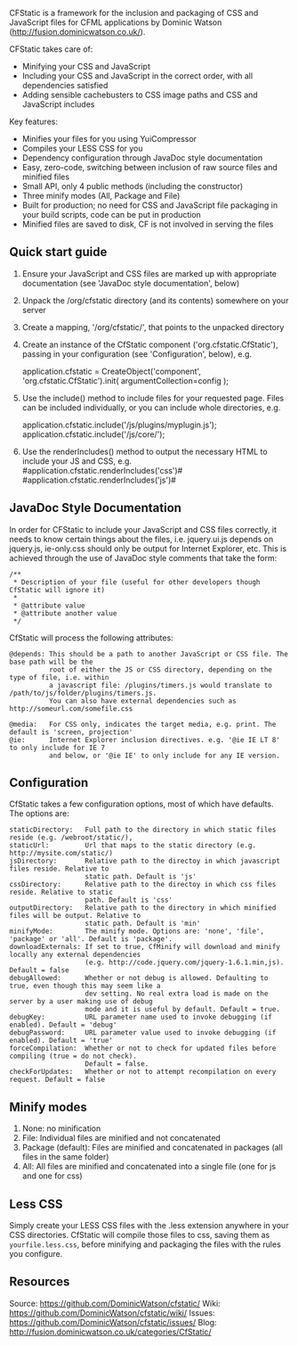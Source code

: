 CFStatic is a framework for the inclusion and packaging of CSS and JavaScript files for CFML 
applications by Dominic Watson (http://fusion.dominicwatson.co.uk/).

CFStatic takes care of:

* Minifying your CSS and JavaScript
* Including your CSS and JavaScript in the correct order, with all dependencies satisfied
* Adding sensible cachebusters to CSS image paths and CSS and JavaScript includes

Key features:

* Minifies your files for you using YuiCompressor
* Compiles your LESS CSS for you
* Dependency configuration through JavaDoc style documentation
* Easy, zero-code, switching between inclusion of raw source files and minified files
* Small API, only 4 public methods (including the constructor)
* Three minify modes (All, Package and File)
* Built for production; no need for CSS and JavaScript file packaging in your build scripts, 
  code can be put in production
* Minified files are saved to disk, CF is not involved in serving the files


Quick start guide
-----------------

1. Ensure your JavaScript and CSS files are marked up with appropriate documentation (see 
  'JavaDoc style documentation', below)
2. Unpack the /org/cfstatic directory (and its contents) somewhere on your server
3. Create a mapping, '/org/cfstatic/', that points to the unpacked directory
4. Create an instance of the CfStatic component ('org.cfstatic.CfStatic'), passing in your 
   configuration (see 'Configuration', below), e.g.

	application.cfstatic = CreateObject('component', 'org.cfstatic.CfStatic').init( argumentCollection=config );

5. Use the include() method to include files for your requested page. Files can be included 
   individually, or you can include whole directories, e.g.

	application.cfstatic.include('/js/plugins/myplugin.js');
	application.cfstatic.include('/js/core/');

6. Use the renderIncludes() method to output the necessary HTML to include your JS and CSS, e.g.
	#application.cfstatic.renderIncludes('css')#
	#application.cfstatic.renderIncludes('js')#


JavaDoc Style Documentation
---------------------------
In order for CFStatic to include your JavaScript and CSS files correctly, it needs to know 
certain things about the files, i.e. jquery.ui.js depends on jquery.js, ie-only.css should 
only be output for Internet Explorer, etc. This is achieved through the use of JavaDoc style 
comments that take the form:

    /**
     * Description of your file (useful for other developers though CfStatic will ignore it)
     *
     * @attribute value
     * @attribute another value
     */

CfStatic will process the following attributes:

    @depends: This should be a path to another JavaScript or CSS file. The base path will be the 
              root of either the JS or CSS directory, depending on the type of file, i.e. within 
              a javascript file: /plugins/timers.js would translate to /path/to/js/folder/plugins/timers.js.
              You can also have external dependencies such as http://someurl.com/somefile.css

    @media:   For CSS only, indicates the target media, e.g. print. The default is 'screen, projection'
    @ie:      Internet Explorer inclusion directives. e.g. '@ie IE LT 8' to only include for IE 7 
              and below, or '@ie IE' to only include for any IE version.


Configuration
-------------
CfStatic takes a few configuration options, most of which have defaults. The options are:

    staticDirectory:   Full path to the directory in which static files reside (e.g. /webroot/static/), 
    staticUrl:         Url that maps to the static directory (e.g. http://mysite.com/static/)
    jsDirectory:       Relative path to the directoy in which javascript files reside. Relative to 
                       static path. Default is 'js'
    cssDirectory:      Relative path to the directoy in which css files reside. Relative to static 
                       path. Default is 'css'
    outputDirectory:   Relative path to the directory in which minified files will be output. Relative to 
                       static path. Default is 'min'
    minifyMode:        The minify mode. Options are: 'none', 'file', 'package' or 'all'. Default is 'package'.
    downloadExternals: If set to true, CfMinify will download and minify locally any external dependencies 
                       (e.g. http://code.jquery.com/jquery-1.6.1.min,js). Default = false
    debugAllowed:      Whether or not debug is allowed. Defaulting to true, even though this may seem like a 
                       dev setting. No real extra load is made on the server by a user making use of debug 
                       mode and it is useful by default. Default = true.
    debugKey:          URL parameter name used to invoke debugging (if enabled). Default = 'debug'
    debugPassword:     URL parameter value used to invoke debugging (if enabled). Default = 'true'
    forceCompilation:  Whether or not to check for updated files before compiling (true = do not check). 
                       Default = false.
    checkForUpdates:   Whether or not to attempt recompilation on every request. Default = false

Minify modes
------------

1. None: no minification
2. File: Individual files are minified and not concatenated
3. Package (default): Files are minified and concatenated in packages (all files in the same folder)
4. All: All files are minified and concatenated into a single file (one for js and one for css)

Less CSS
--------

Simply create your LESS CSS files with the .less extension anywhere in your CSS directories. CfStatic will compile those files to css, saving them as `yourfile.less.css`, before minifying and packaging the files with the rules you configure.

Resources
---------

Source: https://github.com/DominicWatson/cfstatic/
Wiki:   https://github.com/DominicWatson/cfstatic/wiki/
Issues: https://github.com/DominicWatson/cfstatic/issues/
Blog:   http://fusion.dominicwatson.co.uk/categories/CfStatic/